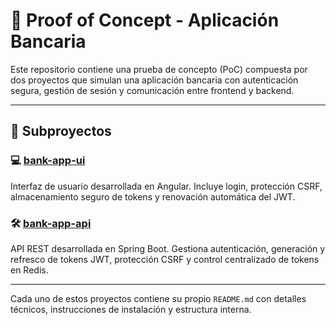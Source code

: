 
# 🧪 Proof of Concept - Aplicación Bancaria

Este repositorio contiene una prueba de concepto (PoC) compuesta por dos proyectos que simulan una aplicación bancaria con autenticación segura, gestión de sesión y comunicación entre frontend y backend.

---

## 📂 Subproyectos

### 💻 [bank-app-ui](bank-app-ui/readme.md)
Interfaz de usuario desarrollada en Angular. Incluye login, protección CSRF, almacenamiento seguro de tokens y renovación automática del JWT.

### 🛠️ [bank-app-api](bank-app-api/readme.md)
API REST desarrollada en Spring Boot. Gestiona autenticación, generación y refresco de tokens JWT, protección CSRF y control centralizado de tokens en Redis.

---

Cada uno de estos proyectos contiene su propio `README.md` con detalles técnicos, instrucciones de instalación y estructura interna.
